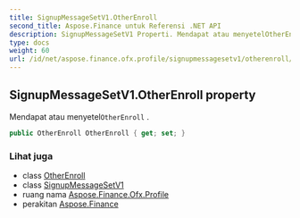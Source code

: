 ```yaml
---
title: SignupMessageSetV1.OtherEnroll
second_title: Aspose.Finance untuk Referensi .NET API
description: SignupMessageSetV1 Properti. Mendapat atau menyetelOtherEnroll .
type: docs
weight: 60
url: /id/net/aspose.finance.ofx.profile/signupmessagesetv1/otherenroll/
---
```

## SignupMessageSetV1.OtherEnroll property

Mendapat atau menyetel`OtherEnroll` .

```csharp
public OtherEnroll OtherEnroll { get; set; }
```

### Lihat juga

* class [OtherEnroll](../../otherenroll/)
* class [SignupMessageSetV1](../)
* ruang nama [Aspose.Finance.Ofx.Profile](../../signupmessagesetv1/)
* perakitan [Aspose.Finance](../../../)


